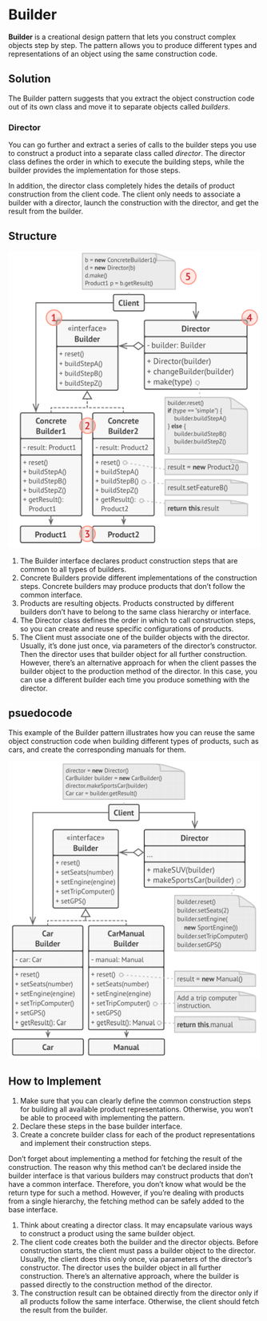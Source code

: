 # Builder
**Builder** is a creational design pattern that lets you construct complex objects step by 
step. The pattern allows you to produce different types and representations of an object using
the same construction code.

## Solution
The Builder pattern suggests that you extract the object construction code out of its own 
class and move it to separate objects called _builders_.

### Director
You can go further and extract a series of calls to the builder steps you use to construct a 
product into a separate class called _director_. The director class defines the order in which
to execute the building steps, while the builder provides the implementation for those steps.

In addition, the director class completely hides the details of product construction from the 
client code. The client only needs to associate a builder with a director, launch the 
construction with the director, and get the result from the builder.

## Structure

![Builder Factory Design](builder-pattern.png)

1. The Builder interface declares product construction steps that are common to all types of 
builders.
1. Concrete Builders provide different implementations of the construction steps. Concrete 
builders may produce products that don’t follow the common interface.
1. Products are resulting objects. Products constructed by different builders don’t have to 
belong to the same class hierarchy or interface.
1. The Director class defines the order in which to call construction steps, so you can create 
and reuse specific configurations of products.
1. The Client must associate one of the builder objects with the director. Usually, it’s done 
just once, via parameters of the director’s constructor. Then the director uses that builder
object for all further construction. However, there’s an alternative approach for when the 
client passes the builder object to the production method of the director. In this case, you 
can use a different builder each time you produce something with the director.

## psuedocode
This example of the Builder pattern illustrates how you can reuse the same object construction 
code when building different types of products, such as cars, and create the corresponding 
manuals for them.

![builder pattern example](builder.png)

## How to Implement
1. Make sure that you can clearly define the common construction steps for building all 
available product representations. Otherwise, you won’t be able to proceed with implementing
the pattern.
1. Declare these steps in the base builder interface.
1. Create a concrete builder class for each of the product representations and implement their 
construction steps.

Don’t forget about implementing a method for fetching the result of the construction. The 
reason why this method can’t be declared inside the builder interface is that various builders
may construct products that don’t have a common interface.
Therefore, you don’t know what would be the return type for such a method. However, if you’re 
dealing with products from a single hierarchy, the fetching method can be safely added to the 
base interface.
1. Think about creating a director class. It may encapsulate various ways to construct a 
product using the same builder object.
1. The client code creates both the builder and the director objects. Before construction 
starts, the client must pass a builder object to the director. Usually, the client does this 
only once, via parameters of the director’s constructor. The director uses the builder object 
in all further construction. There’s an alternative approach, where the builder is passed 
directly to the construction method of the director.
1. The construction result can be obtained directly from the director only if all products 
follow the same interface. Otherwise, the client should fetch the result from the builder.

